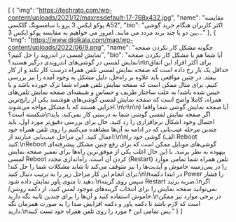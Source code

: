 [
  {
    "img": "https://techrato.com/wp-content/uploads/2021/12/maxresdefault-17-768x432.jpg",
    "name": "مقایسه پوکو ایکس 3 پرو با سامسونگ گلکسی A52",
    "bio": "اکثر کاربران هنگام خرید گوشی بین دو یا چند برند مردد می مانند. امروز می خواهیم به مقایسه پوکو ایکس 3…"
  },
  {
    "img": "https://www.digikala.com/mag/wp-content/uploads/2022/06/9.png",
    "name": "چگونه مشکل کار نکردن صفحه نمایش لمسی در اندروید را حل کنیم؟",
    "bio": "آیا شما هم با مشکل کار نکردن صفحه نمایش لمسی در گوشی‌های اندرویدی درگیر هستید؟\n\nبرای اکثر افراد این اتفاق حداقل یک بار رخ داده است که صفحه نمایش لمسی تلفن همراه درست کار نکند و از کار بیفتد. در چنین مواقعی باید علاوه بر راه‌حل، دلیل مشکل به وجود آمده را نیز بررسی کنیم. برای مثال ممکن است که صفحه نمایش تلفن همراه شما ترک خورده باشد و یا خیس شده باشد! به علت ساختار ظریف و حساس و شیشه‌‌ای صفحه نمایش تلفن‌های همراه، کاملا واضح است که صفحه نمایش لمسی گوشی‌های هوشمند یکی از رایج‌ترین اجزایی هستند که با مشکل مواجه می‌شوند.\n\n\n\n) آیا صفحه نمایش گوشی شما واقعا شکسته است؟\nاگر صفحه نمایش لمسی گوشی شما به درستی کار نمی‌کند، باید احتمال وجود اشکال نرم‌افزاری را رد کنید. حال برای بررسی دقیق‌تر مورد اول، باید چندین مرحله عیب‌یابی که در ادامه به آن‌ها مشاهده می‌کنیم را روی تلفن همراه خود اعمال کنید. این مراحل عیب‌یابی عبارتند از:\n\nالف) گوشی خود را Reboot کنید.\nReboot گوشی‌های موبایل ممکن است که برای رفع چنین مشکل پیشرفته‌ای بیهوده به نظر برسد. با این حال اغلب یکی از موفق‌ترین راه‌ها برای تعمیر صفحه‌ نمایش لمسی Reboot کردن آن است. راه‌اندازی مجدد (Restart) تلفن همراه شما تمامی موارد را در پس‌زمینه خاموش و آپدیت‌ها را نیز متوقف می‌کند تا شاید مشکلات شما را حل کند! برای انجام این کار مراحل زیر را به ترتیب دنبال کنید:\n\nدر ابتدا دکمه Power را فشار دهید تا منوی پاور نمایش داده شود.\nسپس روی گزینه Restart ضربه بزنید.\nاگر نمی‌توانید صفحه نمایش را برای انتخاب گزینه‌های موجود لمس کنید، از دکمه روشن/خاموش استفاده کنید و آن‌ها را برای چندین ثانیه نگه دارید.\nدر برخی موارد نیز ممکن است که لازم باشد تا دکمه پاور و دکمه افزایش صدا را به صورت همزمان نگه دارید.\nپس تمامی این ۴ مورد را روی تلفن همراه خود تست کنید."
  }
]
